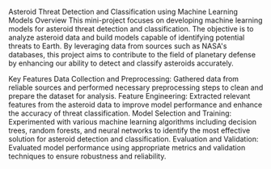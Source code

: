 Asteroid Threat Detection and Classification using Machine Learning Models
Overview
This mini-project focuses on developing machine learning models for asteroid threat detection and classification. The objective is to analyze asteroid data and build models capable of identifying potential threats to Earth. By leveraging data from sources such as NASA's databases, this project aims to contribute to the field of planetary defense by enhancing our ability to detect and classify asteroids accurately.

Key Features
Data Collection and Preprocessing: Gathered data from reliable sources and performed necessary preprocessing steps to clean and prepare the dataset for analysis.
Feature Engineering: Extracted relevant features from the asteroid data to improve model performance and enhance the accuracy of threat classification.
Model Selection and Training: Experimented with various machine learning algorithms including decision trees, random forests, and neural networks to identify the most effective solution for asteroid detection and classification.
Evaluation and Validation: Evaluated model performance using appropriate metrics and validation techniques to ensure robustness and reliability.
